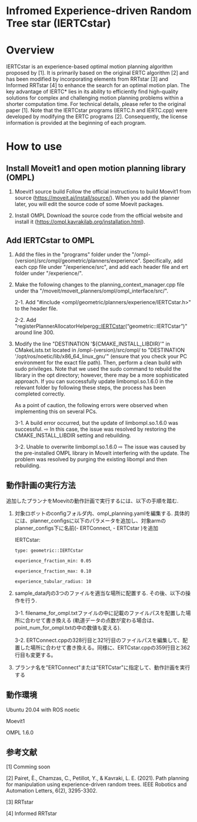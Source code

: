# Infromed Experience-driven Random Tree star (IERTCstar)
# Overview
IERTCstar is an experience-based optimal motion planning algorithm proposed by [1]. It is primarily based on the original ERTC algorithm [2] and has been modified by incorporating elements from RRTstar [3] and Informed RRTstar [4] to enhance the search for an optimal motion plan. The key advantage of IERTC* lies in its ability to efficiently find high-quality solutions for complex and challenging motion planning problems within a shorter computation time. For technical details, please refer to the original paper [1]. Note that the IERTCstar programs (IERTC.h and IERTC.cpp) were developed by modifying the ERTC programs [2]. Consequently, the license information is provided at the beginning of each program. 

# How to use
## Install Moveit1 and open motion planning library (OMPL)
1. Moevit1 source build
Follow the official instructions to build Moevit1 from source (https://moveit.ai/install/source/). When you add the planner later, you will edit the source code of some Moevit packages.

2. Install OMPL
Download the source code from the official website and install it (https://ompl.kavrakilab.org/installation.html).

## Add IERTCstar to OMPL
1. Add the files in the "programs" folder under the "/ompl-(version)/src/ompl/geometric/planners/experience". Specifically, add each cpp file under "/experience/src", and add each header file and ert folder under "/experience/".

2. Make the following changes to the planning_context_manager.cpp file under tha "/moveit/moveit_planners/ompl/ompl_interface/src/".

   2-1. Add "#include <ompl/geometric/planners/experience/IERTCstar.h>" to the header file.

   2-2. Add "registerPlannerAllocatorHelper<og::IERTCstar>(“geometric::IERTCstar”)" around line 300.

3. Modify the line "DESTINATION '${CMAKE_INSTALL_LIBDIR}'" in CMakeLists.txt located in /ompl-(version)/src/ompl/ to "DESTINATION '/opt/ros/noetic/lib/x86_64_linux_gnu'" (ensure that you check your PC environment for the exact file path). Then, perform a clean build with sudo privileges. Note that we used the sudo command to rebuild the library in the opt directory; however, there may be a more sophisticated approach. If you can successfully update limbompl.so.1.6.0 in the relevant folder by following these steps, the process has been completed correctly.

   As a point of caution, the following errors were observed when implementing this on several PCs.

   3-1. A build error occurred, but the update of limbompl.so.1.6.0 was successful. ⇨ In this case, the issue was resolved by restoring the CMAKE_INSTALL_LIBDIR setting and rebuilding.

   3-2. Unable to overwrite limbompl.so.1.6.0 ⇨ The issue was caused by the pre-installed OMPL library in MoveIt interfering with the update. The problem was resolved by purging the existing libompl and then rebuilding.

## 動作計画の実行方法
追加したプランナをMoevitの動作計画で実行するには、以下の手順を踏む.

1. 対象ロボットのconfigフォルダ内、ompl_planning.yamlを編集する. 具体的には、planner_configsに以下のパラメータを追加し、対象armのplanner_configs下に名前(- ERTConnect, - ERTCstar )を追加
   
   IERTCstar:
   
       type: geometric::IERTCstar
   
       experience_fraction_min: 0.05
   
       experience_fraction_max: 0.10
   
       experience_tubular_radius: 10    

3. sample_data内の3つのファイルを適当な場所に配置する. その後、以下の操作を行う.

   3-1. filename_for_ompl.txtファイルの中に記載のファイルパスを配置した場所に合わせて書き換える (軌道データの点数が変わる場合は、point_num_for_ompl.txtの中の数値も変える).

   3-2. ERTConnect.cppの328行目と321行目のファイルパスを編集して、配置した場所に合わせて書き換える。同様に、ERTCstar.cppの359行目と362行目も変更する。

4. プランナ名を"ERTConnect"または"ERTCstar"に指定して、動作計画を実行する

## 動作環境
Ubuntu 20.04 with ROS noetic

Moevit1

OMPL 1.6.0

## 参考文献
[1] Comming soon

[2] Pairet, È., Chamzas, C., Petillot, Y., & Kavraki, L. E. (2021). Path planning for manipulation using experience-driven random trees. IEEE Robotics and Automation Letters, 6(2), 3295-3302.

[3] RRTstar

[4] Informed RRTstar

